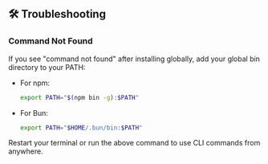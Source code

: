 ## 🛠️ Troubleshooting

### Command Not Found

If you see "command not found" after installing globally, add your global bin directory to your
PATH:

- For npm:
  ```sh
  export PATH="$(npm bin -g):$PATH"
  ```
- For Bun:
  ```sh
  export PATH="$HOME/.bun/bin:$PATH"
  ```

Restart your terminal or run the above command to use CLI commands from anywhere.
